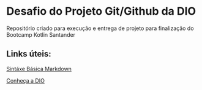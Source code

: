 # Desafio do Projeto Git/Github da DIO
Repositório criado para execução e entrega de projeto para finalização do Bootcamp Kotlin Santander

## Links úteis:
[Sintáxe Básica Markdown](https://www.markdownguide.org/basic-syntax/)

[Conheça a DIO](https://web.dio.me/)
